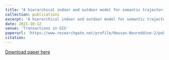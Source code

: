 ```yaml
---
title: "A hierarchical indoor and outdoor model for semantic trajectories"
collection: publications
excerpt: 'A hierarchical indoor and outdoor model for semantic trajectories'
date: 2021-10-12
venue: 'Transactions in GIS'
paperurl: 'https://www.researchgate.net/profile/Hassan-Noureddine-2/publication/355192221_A_hierarchical_indoor_and_outdoor_model_for_semantic_trajectories/links/61667df08ad119749b0e2a5f/A-hierarchical-indoor-and-outdoor-model-for-semantic-trajectories.pdf'
citation: 
---
```



[Download paper here](https://www.researchgate.net/profile/Hassan-Noureddine-2/publication/355192221_A_hierarchical_indoor_and_outdoor_model_for_semantic_trajectories/links/61667df08ad119749b0e2a5f/A-hierarchical-indoor-and-outdoor-model-for-semantic-trajectories.pdf)